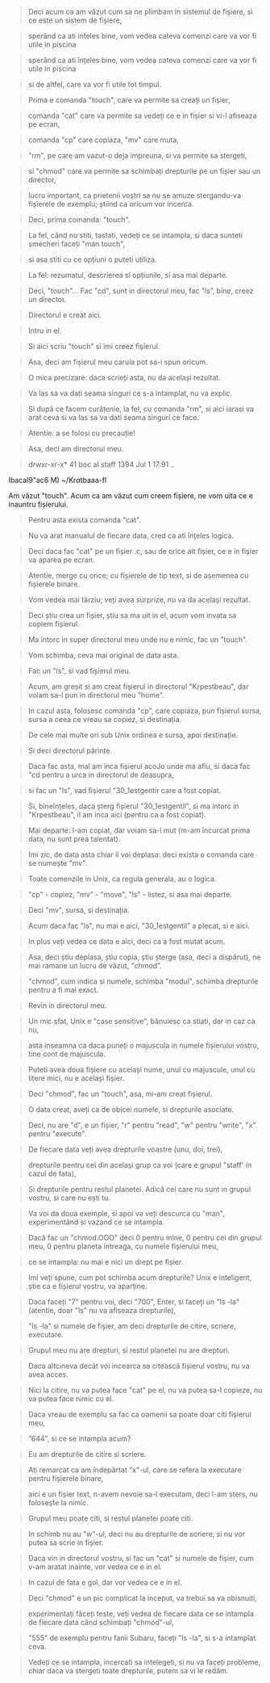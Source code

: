 > Deci acum ca am văzut cum sa ne plimbam in sistemul de fișiere, si ce este un sistem de fișiere,

> sperând ca ati inteles bine, vom vedea cateva comenzi care va vor fi utile in piscina

> sperând ca ati înțeles bine, vom vedea cateva comenzi care va vor fi utile in piscina

> si de altfel, care va vor fi utile tot timpul.

> Prima e comanda "touch", care va permite sa creați un fișier,

> comanda "cat" care va permite sa vedeți ce e in fișier si vi-l afiseaza pe ecran,

> comanda "cp" care copiaza, "mv" care muta,

> "rm", pe care am vazut-o deja impreuna, si va permite sa stergeti,

> si "chmod" care va permite sa schimbați drepturile pe un fișier sau un director,

> lucru important, ca prietenii voștri sa nu se amuze stergandu-va fișierele de exemplu; știind ca oricum vor incerca.

> Deci, prima comanda: "touch".

> La fel, când nu stiti, tastati, vedeți ce se intampla, si daca sunteti șmecheri faceți "man touch",

> si asa stiti cu ce opțiuni o puteti utiliza.

> La fel: rezumatul, descrierea si opțiunile, si asa mai departe.

> Deci, "touch"... Fac "cd", sunt in directorul meu, fac "ls”, bine, creez un director.

> Directorul e creat aici.

> Intru in el.

> Si aici scriu "touch" si imi creez fișierul.

> Asa, deci am fișierul meu caruia pot sa-i spun oricum.

> O mica precizare: daca scrieți asta, nu da același rezultat.

> Va las sa va dati seama singuri ce s-a intamplat, nu va explic.

> Si după ce facem curățenie, la fel, cu comanda "rm", si aici iarasi va arat ceva si va las sa va dati seama singuri ce face.

> Atentie: a se folosi cu precauție!

> Asa, deci am directorul meu.

> drwxr-xr-x* 41 boc al staff 1394 Jul 1 17:91 ..

Ibacal9"ac6 M) ~/Kr*a*tbaaa-fl

Am văzut "touch". Acum ca am văzut cum creem fișiere, ne vom uita ce e inauntru fișierului.


> Pentru asta exista comanda "cat".

> Nu va arat manualul de fiecare data, cred ca ati înțeles logica.

> Deci daca fac "cat" pe un fișier .c, sau de orice alt fișier, ce e in fișier va aparea pe ecran.

> Atentie, merge cu orice; cu fișierele de tip text, si de asemenea cu fișierele binare.

> Vom vedea mai târziu; veți avea surprize, nu va da același rezultat.

> Deci știu crea un fișier, știu sa ma uit in el, acum vom invata sa copiem fișierul.

> Ma intorc in super directorul meu unde nu e nimic, fac un "touch".

> Vom schimba, ceva mai original de data asta.

> Fac un "ls", si vad fișierul meu.

> Acum, am greșit si am creat fișierul in directorul "Krpestbeau", dar voiam sa-l pun in directorul meu "home".

> In cazul asta, folosesc comanda "cp", care copiaza, pun fișierul sursa, sursa a ceea ce vreau sa copiez, si destinația.

> De cele mai multe ori sub Unix ordinea e sursa, apoi destinație.

> Si deci directorul părinte.

> Daca fac asta, mal am inca fișierul acoJo unde ma aflu, si daca fac "cd pentru a urca in directorul de deasupra,

> si fac un "ls", vad fișierul "30_1estgentir care a fost copiat.

> Si, bineînțeles, daca șterg fișierul "30_1estgentil", si ma intorc in "Krpestbeau", il am inca aici (pentru ca a fost copiat).

> Mai departe: l-am copiat, dar voiam sa-l mut (m-am încurcat prima data, nu sunt prea talentat).

> Imi zic, de data asta chiar il voi deplasa: deci exista o comanda care se numește "mv".

> Toate comenzile in Unix, ca regula generala, au o logica.

> "cp" - copiez, "mv" - "move", "ls" - listez, si asa mai departe.

> Deci "mv", sursa, si destinația.

> Acum daca fac "ls", nu mai e aici, "30_1estgentil” a plecat, si e aici.

> In plus veți vedea ce data e aici, deci ca a fost mutat acum.

> Asa, deci știu deplasa, știu copia, știu șterge (asa, deci a dispărut), ne mai ramane un lucru de văzut, "chmod".

> "chmod”, cum indica si numele, schimba "modul", schimba drepturile pentru a fi mai exact.

> Revin in directorul meu.

> Un mic sfat, Unix e "case sensitive", bănuiesc ca stiati, dar in caz ca nu,

> asta inseamna ca daca puneți o majuscula in numele fișierului vostru, tine cont de majuscula.

> Puteti avea doua fișiere cu același nume, unul cu majuscule, unul cu litere mici, nu e același fișier.


> Deci "chmod", fac un "touch", asa, mi-am creat fișierul.

> O data creat, aveți ca de obicei numele, si drepturile asociate.

> Deci, nu are "d", e un fișier, "r" pentru "read", "w" pentru "write", "x" pentru "execute".

> De fiecare data veți avea drepturile voastre (unu, doi, trei),

> drepturile pentru cei din același grup ca voi (care e grupul "staff' in cazul de fata),

> Si drepturile pentru restul planetei. Adică cei care nu sunt in grupul vostru, si care nu ești tu.

> Va voi da doua exemple, si apoi va veți descurca cu "man", experimentând si vazand ce se intampla.

> Dacâ fac un "chmod.OOO" deci 0 pentru mine, 0 pentru cei din grupul meu, 0 pentru planeta intreaga, cu numele fișierului meu,

> ce se intampla: nu mai e nici un drept pe fișier.

> Imi veți spune, cum pot schimba acum drepturile? Unix e inteligent, știe ca e fișierul vostru, va aparține.

> Daca faceți "7" pentru voi, deci "700", Enter, si faceți un "ls -la" (atentie, doar "ls" nu va afiseaza drepturile),

> "ls -la" si numele de fișier, am deci drepturile de citire, scriere, executare.

> Grupul meu nu are drepturi, si restul planetei nu are drepturi.

> Daca altcineva decât voi incearca sa citească fișierul vostru, nu va avea acces.

> Nici la citire, nu va putea face "cat" pe el, nu va putea sa-l copieze, nu va putea face nimic cu el.

> Daca vreau de exemplu sa fac ca oamenii sa poate doar citi fișierul meu,

> ”644”, si ce se intampla acum?

> Eu am drepturile de citire si scriere.

> Ati remarcat ca am îndepărtat "x"-ul, care se refera la executare pentru fișierele binare,

> aici e un fișier text, n-avem nevoie sa-l executam, deci l-am sters, nu folosește la nimic.

> Grupul meu poate citi, si restul planetei poate citi.

> In schimb nu au "w"-ul, deci nu au drepturile de scriere, si nu vor putea sa scrie in fișier.

> Daca vin in directorul vostru, si fac un "cat" si numele de fișier, cum v-am aratat inainte, vor vedea ce e in el.

> In cazul de fata e gol, dar vor vedea ce e in el.


> Deci "chmod" e un pic complicat la inceput, va trebui sa va obisnuiti,

> experimentați făceți teste, veți vedea de fiecare data ce se intampla de fiecare data când schimbați "chmod"-ul,

> "555" de exemplu pentru fanii Subaru, faceți "ls -la", si s-a intamplat ceva.

> Vedeți ce se intampla, incercati sa intelegeti, si nu va faceți probleme, chiar daca va stergeti toate drepturile, putem sa vi le redăm.
